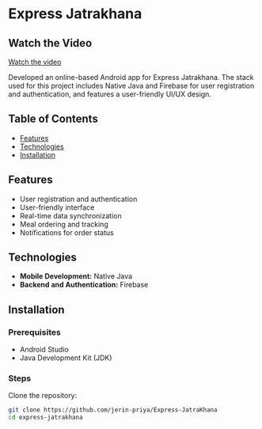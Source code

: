 # Express Jatrakhana

## Watch the Video
[Watch the video]([path/to/your/video.mp4](https://github.com/jerin-priya/Express-JatraKhana/blob/main/Recorded_Video.mp4))

Developed an online-based Android app for Express Jatrakhana. The stack used for this project includes Native Java and Firebase for user registration and authentication, and features a user-friendly UI/UX design.

## Table of Contents
- [Features](#features)
- [Technologies](#technologies)
- [Installation](#installation)

## Features
- User registration and authentication
- User-friendly interface
- Real-time data synchronization
- Meal ordering and tracking
- Notifications for order status

## Technologies
- **Mobile Development:** Native Java
- **Backend and Authentication:** Firebase

## Installation
### Prerequisites
- Android Studio
- Java Development Kit (JDK)

### Steps
 Clone the repository:
   ```sh
   git clone https://github.com/jerin-priya/Express-JatraKhana
   cd express-jatrakhana
